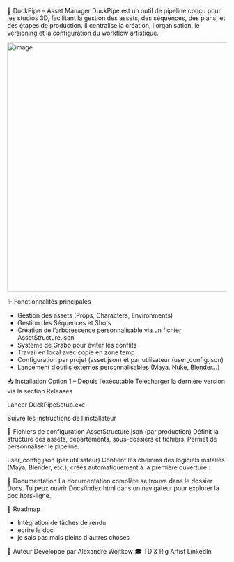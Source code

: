 🦆 DuckPipe – Asset Manager
DuckPipe est un outil de pipeline conçu pour les studios 3D, facilitant la gestion des assets, des séquences, des plans, et des étapes de production. 
Il centralise la création, l'organisation, le versioning et la configuration du workflow artistique.

<img width="1100" height="572" alt="image" src="https://github.com/user-attachments/assets/95c96de0-b1bd-40cc-8931-3d482af5efd9" />


✨ Fonctionnalités principales
- Gestion des assets (Props, Characters, Environments)
- Gestion des Séquences et Shots
- Création de l’arborescence personnalisable via un fichier AssetStructure.json
- Système de Grabb pour éviter les conflits
- Travail en local avec copie en zone temp
- Configuration par projet (asset.json) et par utilisateur (user_config.json)
- Lancement d’outils externes personnalisables (Maya, Nuke, Blender…)


📥 Installation
Option 1 – Depuis l’exécutable
Télécharger la dernière version via la section Releases

Lancer DuckPipeSetup.exe

Suivre les instructions de l’installateur

🔧 Fichiers de configuration
AssetStructure.json (par production)
Définit la structure des assets, départements, sous-dossiers et fichiers. Permet de personnaliser le pipeline.

user_config.json (par utilisateur)
Contient les chemins des logiciels installés (Maya, Blender, etc.), créés automatiquement à la première ouverture :


📖 Documentation
La documentation complète se trouve dans le dossier Docs.
 Tu peux ouvrir Docs/index.html dans un navigateur pour explorer la doc hors-ligne.


🚧 Roadmap
 - Intégration de tâches de rendu
 - ecrire la doc
 - je sais pas mais pleins d'autres choses
 

🐤 Auteur
Développé par Alexandre Wojtkow
🎓 TD & Rig Artist
LinkedIn
